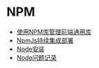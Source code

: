 # NPM

* [使用NPM库管理前端通用库](./base.md)
* [NpmJs持续集成部署](./ci.md)
* [Node安装](./install.md)
* [Node问题记录](./problem.md)
